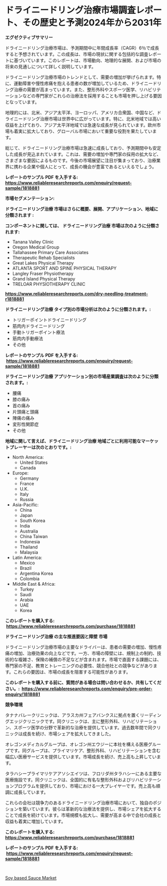 <p><h1>ドライニードリング治療市場調査レポート、その歴史と予測2024年から2031年</h1></p><p><strong>エグゼクティブサマリー</strong></p>
<p><p>ドライニードリング治療市場は、予測期間中に年間成長率（CAGR）6％で成長すると予想されています。この成長は、市場の現状に関する包括的な調査レポートに基づいています。このレポートは、市場動向、地理的な展開、および市場の将来の見通しについて詳しく説明しています。</p><p>ドライニードリング治療市場のトレンドとして、需要の増加が挙げられます。特に、運動障害や慢性疼痛を抱える患者の数が増加しているため、ドライニードリング治療の需要が高まっています。また、整形外科やスポーツ医学、リハビリテーションなどの専門家がこれらの治療法を採用することも市場を押し上げる要因となっています。</p><p>地理的には、北米、アジア太平洋、ヨーロッパ、アメリカ合衆国、中国など、ドライニードリング治療市場は世界中に広がっています。特に、北米地域では高い収益を上げており、アジア太平洋地域では急速な成長が見られています。欧州市場も着実に拡大しており、グローバル市場において重要な役割を果たしています。</p><p>総じて、ドライニードリング治療市場は急速に成長しており、予測期間中も安定した成長が見込まれています。これは、需要の増加や専門家の採用の拡大など、さまざまな要因によるものです。今後の市場展望に注目が集まっており、治療業界に携わる企業や個人にとって、成長の機会が豊富であるといえるでしょう。</p></p>
<p><strong>レポートのサンプル PDF を入手する: <a href="https://www.reliableresearchreports.com/enquiry/request-sample/1818881">https://www.reliableresearchreports.com/enquiry/request-sample/1818881</a></strong></p>
<p><strong>市場セグメンテーション:</strong></p>
<p><strong> ドライニードリング治療 市場はさらに概要、展開、アプリケーション、地域に分類されます :</strong></p>
<p><strong>コンポーネントに関しては、 ドライニードリング治療 市場は次のように分類されます: &nbsp;</strong></p>
<p><ul><li>Tanana Valley Clinic</li><li>Oregon Medical Group</li><li>Tallahassee Primary Care Associates</li><li>Therapeutic Rehab Specialists</li><li>Great Lakes Physical Therapy</li><li>ATLANTA SPORT AND SPINE PHYSICAL THERAPY</li><li>Langley Fraser Physiotherapy</li><li>Grand Island Physical Therapy</li><li>TRELOAR PHYSIOTHERAPY CLINIC</li></ul></p>
<p><strong><a href="https://www.reliableresearchreports.com/dry-needling-treatment-r1818881">https://www.reliableresearchreports.com/dry-needling-treatment-r1818881</a></strong></p>
<p><strong> ドライニードリング治療 タイプ別の市場分析は次のように分類されます。:</strong></p>
<p><ul><li>トリガーポイントドライニードリング</li><li>筋肉内ドライニードリング</li><li>手動トリガーポイント療法</li><li>筋肉内手動療法</li><li>その他</li></ul></p>
<p><strong>レポートのサンプル PDF を入手する: &nbsp;<a href="https://www.reliableresearchreports.com/enquiry/request-sample/1818881">https://www.reliableresearchreports.com/enquiry/request-sample/1818881</a></strong></p>
<p><strong> ドライニードリング治療 アプリケーション別の市場産業調査は次のように分類されます。:</strong></p>
<p><ul><li>腰痛</li><li>膝の痛み</li><li>首の痛み</li><li>片頭痛と頭痛</li><li>陣痛の痛み</li><li>変形性関節症</li><li>その他</li></ul></p>
<p><strong>地域に関して言えば、ドライニードリング治療 地域ごとに利用可能なマーケットプレーヤーは次のとおりです。:</strong></p>
<p><ul>
    <li>
        North America:
        <ul>
            <li>United States</li>
            <li>Canada</li>
        </ul>
    </li>
    <li>
        Europe:
        <ul>
            <li>Germany</li>
            <li>France</li>
            <li>U.K.</li>
            <li>Italy</li>
            <li>Russia</li>
        </ul>
    </li>
    <li>
        Asia-Pacific:
        <ul>
            <li>China</li>
            <li>Japan</li>
            <li>South Korea</li>
            <li>India</li>
            <li>Australia</li>
            <li>China Taiwan</li>
            <li>Indonesia</li>
            <li>Thailand</li>
            <li>Malaysia</li>
        </ul>
    </li>
    <li>
        Latin America:
        <ul>
            <li>Mexico</li>
            <li>Brazil</li>
            <li>Argentina Korea</li>
            <li>Colombia</li>
        </ul>
    </li>
    <li>
        Middle East & Africa:
        <ul>
            <li>Turkey</li>
            <li>Saudi</li>
            <li>Arabia</li>
            <li>UAE</li>
            <li>Korea</li>
        </ul>
    </li>
    </ul></p>
<p><strong>このレポートを購入する: &nbsp;<a href="https://www.reliableresearchreports.com/purchase/1818881">https://www.reliableresearchreports.com/purchase/1818881</a></strong></p>
<p><strong>ドライニードリング治療 の主な推進要因と障壁 市場</strong></p>
<p><p>ドライニードリング治療市場の主要なドライバーは、患者の需要の増加、慢性疼痛の増加、治療効果の向上などです。一方、市場の障壁には、規制上の制約、技術的な複雑さ、保険の補償の不足などが含まれます。市場で直面する課題には、専門家の不足、教育とトレーニングの必要性、競合他社との競争などがあります。これらの要因は、市場の成長を阻害する可能性があります。</p></p>
<p><strong>このレポートを購入する前に、質問がある場合は問い合わせるか、共有してください。:&nbsp; <a href="https://www.reliableresearchreports.com/enquiry/pre-order-enquiry/1818881">https://www.reliableresearchreports.com/enquiry/pre-order-enquiry/1818881</a></strong></p>
<p><strong>競争環境</strong></p>
<p><p>タナナバレークリニックは、アラスカ州フェアバンクスに拠点を置くリーディングエッジクリニックです。同クリニックは、主に整形外科、リハビリテーション、スポーツ医学の分野で革新的な治療を提供しています。過去数年間で同クリニックは成長を続け、市場シェアを拡大してきました。</p><p>オレゴンメディカルグループは、オレゴン州エウジーに本社を構える医療グループです。同グループは、プライマリケア、整形外科、リハビリテーションを含む幅広い医療サービスを提供しています。市場成長を続け、売上高も上昇しています。</p><p>タラハシープライマリケアアソシエイツは、フロリダ州タラハシーにある主要な医療施設です。同クリニックは、全国的に有名な整形外科およびリハビリテーションプログラムを提供しており、市場における一大プレイヤーです。売上高も順調に成長しています。</p><p>これらの会社は競争力のあるドライニードリング治療市場において、独自のポジションを築いています。彼らは革新的な治療法を提供し、市場シェアを拡大することで成長を続けています。市場規模も拡大し、需要が高まる中で会社の成長と収益も着実に増加しています。</p></p>
<p><strong>このレポートを購入する: &nbsp; <a href="https://www.reliableresearchreports.com/purchase/1818881">https://www.reliableresearchreports.com/purchase/1818881</a></strong></p>
<p><strong>レポートのサンプル PDF を入手する: &nbsp;<a href="https://www.reliableresearchreports.com/enquiry/request-sample/1818881">https://www.reliableresearchreports.com/enquiry/request-sample/1818881</a></strong><strong></strong></p>
<p>&nbsp;</p>
<p><p><a href="https://extreme-scabiosa-c81.notion.site/Soy-based-Sauce-Market-Insight-Market-Trends-Growth-Forecasted-from-2024-TO-2031-eaca48959ec94523bd6f6d8cbbd5b3fd">Soy based Sauce Market</a></p></p>